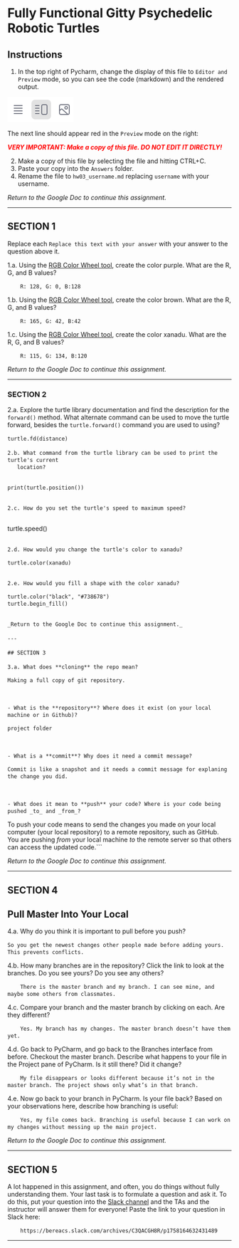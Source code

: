 # Fully Functional Gitty Psychedelic Robotic Turtles

## Instructions

1. In the top right of Pycharm, change the display of this file to 
   `Editor and Preview` mode, so you can see the code (markdown) and the rendered output. 

![Screenshot of "Editor and Preview" mode](split_mode_markdown.png)

The next line should appear red in the `Preview` mode on the right:

**_<span style="color:red">
    VERY IMPORTANT: Make a copy of this file. DO NOT EDIT IT DIRECTLY!
</span>_**

2. Make a copy of this file by selecting the file and hitting CTRL+C. 
3. Paste your copy into the `Answers` folder.
4. Rename the file to `hw03_username.md` replacing `username` with your username.

_Return to the Google Doc to continue this assignment._

---

## SECTION 1

Replace each `Replace this text with your answer` with your answer to the question above it.

1.a. Using the [RGB Color Wheel tool](https://colorspire.com/rgb-color-wheel/), create the color purple. 
     What are the R, G, and B values?

```
    R: 128, G: 0, B:128
```

1.b. Using the [RGB Color Wheel tool](https://colorspire.com/rgb-color-wheel/), create the color brown. 
     What are the R, G, and B values? 

```
    R: 165, G: 42, B:42
```

1.c. Using the [RGB Color Wheel tool](https://colorspire.com/rgb-color-wheel/), create the color xanadu. 
     What are the R, G, and B values?

```
    R: 115, G: 134, B:120
```

_Return to the Google Doc to continue this assignment._

---

### SECTION 2

2.a. Explore the turtle library documentation and find the description for the 
     `forward()` method. What alternate command can be used to move the turtle forward, 
     besides the `turtle.forward()` command you are used to using?

```
turtle.fd(distance)

2.b. What command from the turtle library can be used to print the turtle's current 
   location?
   
```
    print(turtle.position())
```

2.c. How do you set the turtle's speed to maximum speed?
   
```
turtle.speed()
```

2.d. How would you change the turtle's color to xanadu? 

```
    turtle.color(xanadu)
```

2.e. How would you fill a shape with the color xanadu?

```
    turtle.color("black", "#738678")
    turtle.begin_fill()
```

_Return to the Google Doc to continue this assignment._

---

## SECTION 3

3.a. What does **cloning** the repo mean?

```
    Making a full copy of git repository.
```


- What is the **repository**? Where does it exist (on your local machine or in Github)?

```
    project folder
```


- What is a **commit**? Why does it need a commit message?

```
    Commit is like a snapshot and it needs a commit message for explaning the change you did.
```


- What does it mean to **push** your code? Where is your code being pushed _to_ and _from_?

```
To push your code means to send the changes you made on your local computer (your local repository) to a remote repository, such as GitHub. You are pushing *from* your local machine *to* the remote server so that others can access the updated code.```

_Return to the Google Doc to continue this assignment._

---

## SECTION 4

## Pull Master Into Your Local

4.a. Why do you think it is important to pull before you push?

```
So you get the newest changes other people made before adding yours. This prevents conflicts.
```

4.b. How many branches are in the repository?
     Click the link to look at the branches. Do you see yours? Do you see any others? 

```
    There is the master branch and my branch. I can see mine, and maybe some others from classmates.
```


4.c. Compare your branch and the master branch by clicking on each. Are they different?

```
    Yes. My branch has my changes. The master branch doesn’t have them yet.
```


4.d. Go back to PyCharm, and go back to the Branches interface from before. Checkout the 
     master branch. Describe what happens to your file in the Project pane of PyCharm. Is it still 
     there? Did it change?

```
    My file disappears or looks different because it’s not in the master branch. The project shows only what’s in that branch.
```


4.e. Now go back to your branch in PyCharm. Is your file back? Based on your observations
     here, describe how branching is useful:

```
    Yes, my file comes back. Branching is useful because I can work on my changes without messing up the main project.
```

_Return to the Google Doc to continue this assignment._

---

## SECTION 5

A lot happened in this assignment, and often, you do things without fully understanding them. Your last task is to 
formulate a question and ask it. To do this, put your question into the [Slack channel](https://bereacs.slack.com/archives/C3QACGH8R) and the TAs and the 
instructor will answer them for everyone! Paste the link to your question in Slack here:

```
    https://bereacs.slack.com/archives/C3QACGH8R/p1758164632431489
```

---